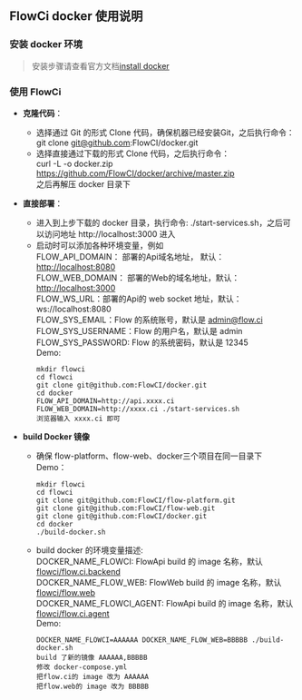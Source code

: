 ## FlowCi docker 使用说明
### 安装 docker 环境
>安装步骤请查看官方文档[install docker](https://github.com/docker/docker.github.io/edit/master/docker-for-mac/install.md)

### 使用 FlowCi

* **克隆代码**：
  - 选择通过 Git 的形式 Clone 代码，确保机器已经安装Git，之后执行命令： \
  	git clone git@github.com:FlowCI/docker.git
  - 选择直接通过下载的形式 Clone 代码，之后执行命令： \
  	curl -L  -o docker.zip  https://github.com/FlowCI/docker/archive/master.zip \
  	之后再解压 docker 目录下
 
* **直接部署**：
  - 进入到上步下载的 docker 目录，执行命令: ./start-services.sh，之后可以访问地址 http://localhost:3000 进入
  - 启动时可以添加各种环境变量，例如\
    FLOW_API_DOMAIN： 部署的Api域名地址， 默认：[http://localhost:8080]()   \
    FLOW_WEB_DOMAIN： 部署的Web的域名地址，默认：[http://localhost:3000]()   \
    FLOW_WS_URL：部署的Api的 web socket 地址，默认：ws://localhost:8080 \
    FLOW_SYS_EMAIL：Flow 的系统账号，默认是 admin@flow.ci \
    FLOW_SYS_USERNAME：Flow 的用户名，默认是 admin \
    FLOW_SYS_PASSWORD: Flow 的系统密码，默认是 12345 \
    Demo: 
  	```
  	mkdir flowci 
  	cd flowci 
  	git clone git@github.com:FlowCI/docker.git 
  	cd docker 
    FLOW_API_DOMAIN=http://api.xxxx.ci FLOW_WEB_DOMAIN=http://xxxx.ci ./start-services.sh 
    浏览器输入 xxxx.ci 即可
    ```
    
* **build Docker 镜像**
  - 确保 flow-platform、flow-web、docker三个项目在同一目录下 \
    Demo：
    ```
    mkdir flowci 
    cd flowci 
    git clone git@github.com:FlowCI/flow-platform.git 
    git clone git@github.com:FlowCI/flow-web.git 
    git clone git@github.com:FlowCI/docker.git 
    cd docker 
    ./build-docker.sh
    ```
  - build docker 的环境变量描述: \
    DOCKER_NAME_FLOWCI: FlowApi build 的 image 名称，默认 [flowci/flow.ci.backend](https://hub.docker.com/r/flowci/flow.ci.backend/) \
    DOCKER_NAME_FLOW_WEB: FlowWeb build 的 image 名称，默认 [flowci/flow.web](https://hub.docker.com/r/flowci/flow.web/) \
    DOCKER_NAME_FLOWCI_AGENT: FlowApi build 的 image 名称，默认 [flowci/flow.ci.agent](https://hub.docker.com/r/flowci/flow.ci.agent/) \
    Demo: 
    ```
    DOCKER_NAME_FLOWCI=AAAAAA DOCKER_NAME_FLOW_WEB=BBBBB ./build-docker.sh  
    build 了新的镜像 AAAAAA,BBBBB 
    修改 docker-compose.yml 
    把flow.ci的 image 改为 AAAAAA
    把flow.web的 image 改为 BBBBB
    ```